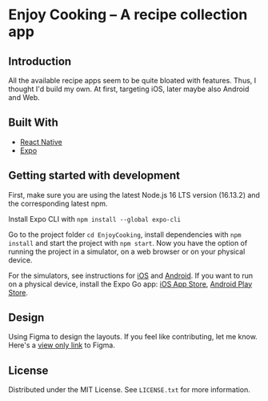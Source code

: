 # Enjoy Cooking – A recipe collection app

## Introduction

All the available recipe apps seem to be quite bloated with features. Thus, I thought I'd build my own. At first, targeting iOS, later maybe also Android and Web.

## Built With

* [React Native](https://reactnative.dev/)
* [Expo](https://expo.dev/)

## Getting started with development

First, make sure you are using the latest Node.js 16 LTS version (16.13.2) and the corresponding latest npm.

Install Expo CLI with `npm install --global expo-cli`

Go to the project folder `cd EnjoyCooking`, install dependencies with `npm install` and start the project with `npm start`. Now you have the option of running the project in a simulator, on a web browser or on your physical device.

For the simulators, see instructions for [iOS](https://docs.expo.dev/workflow/ios-simulator/) and [Android](https://docs.expo.dev/workflow/android-studio-emulator/). If you want to run on a physical device, install the Expo Go app: [iOS App Store](https://itunes.com/apps/exponent), [Android Play Store](https://play.google.com/store/apps/details?id=host.exp.exponent).

## Design

Using Figma to design the layouts. If you feel like contributing, let me know. Here's a [view only link](https://www.figma.com/file/ChKizUcMZbFYXu5aVQXmJk/Enjoy-Cooking?node-id=0%3A1) to Figma.

## License

Distributed under the MIT License. See `LICENSE.txt` for more information.
